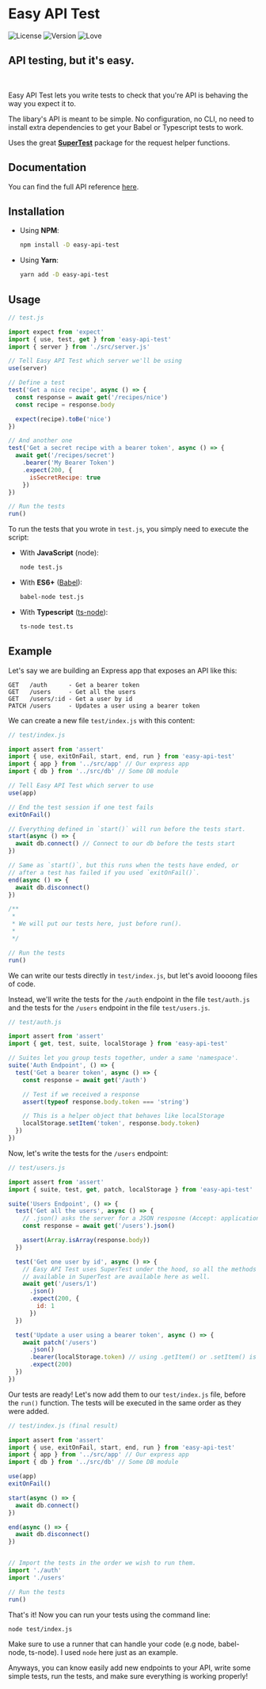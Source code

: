 # Easy API Test

![License](https://img.shields.io/npm/l/easy-api-test)
![Version](https://img.shields.io/npm/v/easy-api-test)
![Love](https://img.shields.io/badge/Made%20with-%E2%9D%A4%20-purple)

## API testing, but it's easy.

<br>

Easy API Test lets you write tests to check that you're API is behaving the way you expect it to.

The libary's API is meant to be simple. No configuration, no CLI, no need to install extra dependencies to get your Babel or Typescript tests to work.

Uses the great **[SuperTest](https://www.npmjs.com/package/supertest)** package for the request helper functions.

## Documentation

You can find the full API reference [here](https://purplnay.github.io/easy-api-test).

## Installation

- Using **NPM**:

  ```bash
  npm install -D easy-api-test
  ```

- Using **Yarn**:
  ```bash
  yarn add -D easy-api-test
  ```

## Usage

<!-- prettier-ignore-start -->
```javascript
// test.js

import expect from 'expect'
import { use, test, get } from 'easy-api-test'
import { server } from './src/server.js'

// Tell Easy API Test which server we'll be using
use(server)

// Define a test
test('Get a nice recipe', async () => {
  const response = await get('/recipes/nice')
  const recipe = response.body

  expect(recipe).toBe('nice')
})

// And another one
test('Get a secret recipe with a bearer token', async () => {
  await get('/recipes/secret')
    .bearer('My Bearer Token')
    .expect(200, {
      isSecretRecipe: true
    })
})

// Run the tests
run()
```
<!-- prettier-ignore-end -->

To run the tests that you wrote in `test.js`, you simply need to execute the script:

- With **JavaScript** (node):

  ```bash
  node test.js
  ```

- With **ES6+** ([Babel](https://www.npmjs.com/package/@babel/node)):

  ```bash
  babel-node test.js
  ```

- With **Typescript** ([ts-node](https://www.npmjs.com/package/ts-node)):
  ```bash
  ts-node test.ts
  ```

## Example

<!-- prettier-ignore-start -->
Let's say we are building an Express app that exposes an API like this:

```text
GET   /auth      - Get a bearer token
GET   /users     - Get all the users
GET   /users/:id - Get a user by id
PATCH /users     - Updates a user using a bearer token
```

We can create a new file `test/index.js` with this content:

```javascript
// test/index.js

import assert from 'assert'
import { use, exitOnFail, start, end, run } from 'easy-api-test'
import { app } from '../src/app' // Our express app
import { db } from '../src/db' // Some DB module

// Tell Easy API Test which server to use
use(app)

// End the test session if one test fails
exitOnFail()

// Everything defined in `start()` will run before the tests start.
start(async () => {
  await db.connect() // Connect to our db before the tests start
})

// Same as `start()`, but this runs when the tests have ended, or
// after a test has failed if you used `exitOnFail()`.
end(async () => {
  await db.disconnect()
})

/**
 *
 * We will put our tests here, just before run().
 *
 */

// Run the tests
run()
```

We can write our tests directly in `test/index.js`, but let's avoid loooong files of code.

Instead, we'll write the tests for the `/auth` endpoint in the file `test/auth.js` and the tests for the `/users` endpoint in the file `test/users.js`.

```javascript
// test/auth.js

import assert from 'assert'
import { get, test, suite, localStorage } from 'easy-api-test'

// Suites let you group tests together, under a same 'namespace'.
suite('Auth Endpoint', () => {
  test('Get a bearer token', async () => {
    const response = await get('/auth')

    // Test if we received a response
    assert(typeof response.body.token === 'string')

    // This is a helper object that behaves like localStorage
    localStorage.setItem('token', response.body.token)
  })
})
```

Now, let's write the tests for the `/users` endpoint:

```javascript
// test/users.js

import assert from 'assert'
import { suite, test, get, patch, localStorage } from 'easy-api-test'

suite('Users Endpoint', () => {
  test('Get all the users', async () => {
    // .json() asks the server for a JSON resposne (Accept: application/json)
    const response = await get('/users').json()

    assert(Array.isArray(response.body))
  })

  test('Get one user by id', async () => {
    // Easy API Test uses SuperTest under the hood, so all the methods
    // available in SuperTest are available here as well.
    await get('/users/1')
      .json()
      .expect(200, {
        id: 1
      })
  })

  test('Update a user using a bearer token', async () => {
    await patch('/users')
      .json()
      .bearer(localStorage.token) // using .getItem() or .setItem() is optional
      .expect(200)
  })
})
```

Our tests are ready! Let's now add them to our `test/index.js` file, before the `run()` function. The tests will be executed in the same order as they were added.

```javascript
// test/index.js (final result)

import assert from 'assert'
import { use, exitOnFail, start, end, run } from 'easy-api-test'
import { app } from '../src/app' // Our express app
import { db } from '../src/db' // Some DB module

use(app)
exitOnFail()

start(async () => {
  await db.connect()
})

end(async () => {
  await db.disconnect()
})


// Import the tests in the order we wish to run them.
import './auth'
import './users'

// Run the tests
run()
```

That's it! Now you can run your tests using the command line:

```
node test/index.js
```

Make sure to use a runner that can handle your code (e.g node, babel-node, ts-node). I used `node` here just as an example.

Anyways, you can know easily add new endpoints to your API, write some simple tests, run the tests, and make sure everything is working properly!

<!-- prettier-ignore-end -->
